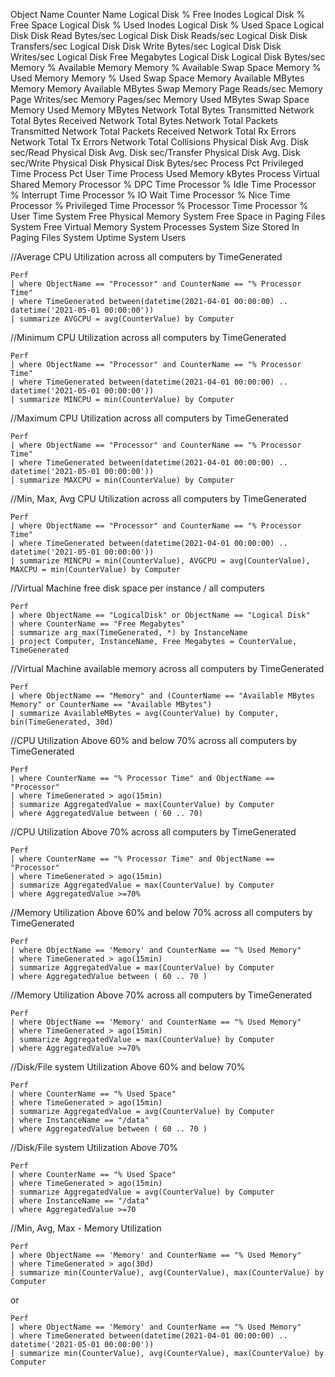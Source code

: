 Object Name	Counter Name
Logical Disk	% Free Inodes
Logical Disk	% Free Space
Logical Disk	% Used Inodes
Logical Disk	% Used Space
Logical Disk	Disk Read Bytes/sec
Logical Disk	Disk Reads/sec
Logical Disk	Disk Transfers/sec
Logical Disk	Disk Write Bytes/sec
Logical Disk	Disk Writes/sec
Logical Disk	Free Megabytes
Logical Disk	Logical Disk Bytes/sec
Memory	% Available Memory
Memory	% Available Swap Space
Memory	% Used Memory
Memory	% Used Swap Space
Memory	Available MBytes Memory
Memory	Available MBytes Swap
Memory	Page Reads/sec
Memory	Page Writes/sec
Memory	Pages/sec
Memory	Used MBytes Swap Space
Memory	Used Memory MBytes
Network	Total Bytes Transmitted
Network	Total Bytes Received
Network	Total Bytes
Network	Total Packets Transmitted
Network	Total Packets Received
Network	Total Rx Errors
Network	Total Tx Errors
Network	Total Collisions
Physical Disk	Avg. Disk sec/Read
Physical Disk	Avg. Disk sec/Transfer
Physical Disk	Avg. Disk sec/Write
Physical Disk	Physical Disk Bytes/sec
Process	Pct Privileged Time
Process	Pct User Time
Process	Used Memory kBytes
Process	Virtual Shared Memory
Processor	% DPC Time
Processor	% Idle Time
Processor	% Interrupt Time
Processor	% IO Wait Time
Processor	% Nice Time
Processor	% Privileged Time
Processor	% Processor Time
Processor	% User Time
System	Free Physical Memory
System	Free Space in Paging Files
System	Free Virtual Memory
System	Processes
System	Size Stored In Paging Files
System	Uptime
System	Users



//Average CPU Utilization across all computers by TimeGenerated

    Perf 
    | where ObjectName == "Processor" and CounterName == "% Processor Time" 
    | where TimeGenerated between(datetime(2021-04-01 00:00:00) .. datetime('2021-05-01 00:00:00'))
    | summarize AVGCPU = avg(CounterValue) by Computer


//Minimum CPU Utilization across all computers by TimeGenerated

    Perf 
    | where ObjectName == "Processor" and CounterName == "% Processor Time" 
    | where TimeGenerated between(datetime(2021-04-01 00:00:00) .. datetime('2021-05-01 00:00:00'))
    | summarize MINCPU = min(CounterValue) by Computer


//Maximum CPU Utilization across all computers by TimeGenerated

    Perf 
    | where ObjectName == "Processor" and CounterName == "% Processor Time" 
    | where TimeGenerated between(datetime(2021-04-01 00:00:00) .. datetime('2021-05-01 00:00:00'))
    | summarize MAXCPU = min(CounterValue) by Computer


//Min, Max, Avg CPU Utilization across all computers by TimeGenerated

    Perf 
    | where ObjectName == "Processor" and CounterName == "% Processor Time" 
    | where TimeGenerated between(datetime(2021-04-01 00:00:00) .. datetime('2021-05-01 00:00:00'))
    | summarize MINCPU = min(CounterValue), AVGCPU = avg(CounterValue), MAXCPU = min(CounterValue) by Computer


//Virtual Machine free disk space per instance / all computers

    Perf 
    | where ObjectName == "LogicalDisk" or ObjectName == "Logical Disk"
    | where CounterName == "Free Megabytes"
    | summarize arg_max(TimeGenerated, *) by InstanceName 
    | project Computer, InstanceName, Free Megabytes = CounterValue, TimeGenerated


//Virtual Machine available memory across all computers by TimeGenerated

    Perf
    | where ObjectName == "Memory" and (CounterName == "Available MBytes Memory" or CounterName == "Available MBytes") 
    | summarize AvailableMBytes = avg(CounterValue) by Computer, bin(TimeGenerated, 30d)


//CPU Utilization Above 60% and below 70% across all computers by TimeGenerated

    Perf
    | where CounterName == "% Processor Time" and ObjectName == "Processor"
    | where TimeGenerated > ago(15min)
    | summarize AggregatedValue = max(CounterValue) by Computer
    | where AggregatedValue between ( 60 .. 70)


//CPU Utilization Above 70% across all computers by TimeGenerated

    Perf
    | where CounterName == "% Processor Time" and ObjectName == "Processor"
    | where TimeGenerated > ago(15min)
    | summarize AggregatedValue = max(CounterValue) by Computer
    | where AggregatedValue >=70%


//Memory Utilization Above 60% and below 70% across all computers by TimeGenerated

    Perf
    | where ObjectName == 'Memory' and CounterName == "% Used Memory"
    | where TimeGenerated > ago(15min)
    | summarize AggregatedValue = max(CounterValue) by Computer
    | where AggregatedValue between ( 60 .. 70 )


//Memory Utilization Above 70% across all computers by TimeGenerated

    Perf
    | where ObjectName == 'Memory' and CounterName == "% Used Memory"
    | where TimeGenerated > ago(15min)
    | summarize AggregatedValue = max(CounterValue) by Computer
    | where AggregatedValue >=70%


//Disk/File system Utilization Above 60% and below 70%

    Perf
    | where CounterName == "% Used Space"
    | where TimeGenerated > ago(15min)
    | summarize AggregatedValue = avg(CounterValue) by Computer
    | where InstanceName == "/data"
    | where AggregatedValue between ( 60 .. 70 )


//Disk/File system Utilization Above 70% 

    Perf
    | where CounterName == "% Used Space"
    | where TimeGenerated > ago(15min)
    | summarize AggregatedValue = avg(CounterValue) by Computer
    | where InstanceName == "/data"
    | where AggregatedValue >=70


//Min, Avg, Max - Memory Utilization 

    Perf
    | where ObjectName == 'Memory' and CounterName == "% Used Memory"
    | where TimeGenerated > ago(30d)
    | summarize min(CounterValue), avg(CounterValue), max(CounterValue) by Computer

   or 

    Perf
    | where ObjectName == 'Memory' and CounterName == "% Used Memory"
    | where TimeGenerated between(datetime(2021-04-01 00:00:00) .. datetime('2021-05-01 00:00:00'))
    | summarize min(CounterValue), avg(CounterValue), max(CounterValue) by Computer

